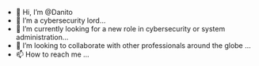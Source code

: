 - 👋 Hi, I’m @Danito
- 👀 I’m a cybersecurity lord...
- 🌱 I’m currently looking for a new role in cybersecurity or system administration...
- 💞️ I’m looking to collaborate with other professionals around the globe ...
- 📫 How to reach me ...

<!---
Danito-101/Danito-101 is a ✨ special ✨ repository because its `README.md` (this file) appears on your GitHub profile.
You can click the Preview link to take a look at your changes.
--->
